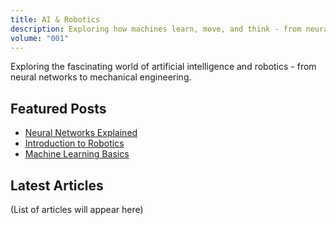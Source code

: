 ```yaml
---
title: AI & Robotics
description: Exploring how machines learn, move, and think - from neural circuits to mechanical arms
volume: "001"
---
```



Exploring the fascinating world of artificial intelligence and robotics - from neural networks to mechanical engineering.

## Featured Posts

- [Neural Networks Explained](/ai-robotics/neural-networks)
- [Introduction to Robotics](/ai-robotics/intro-robotics)
- [Machine Learning Basics](/ai-robotics/ml-basics)

## Latest Articles

(List of articles will appear here)
